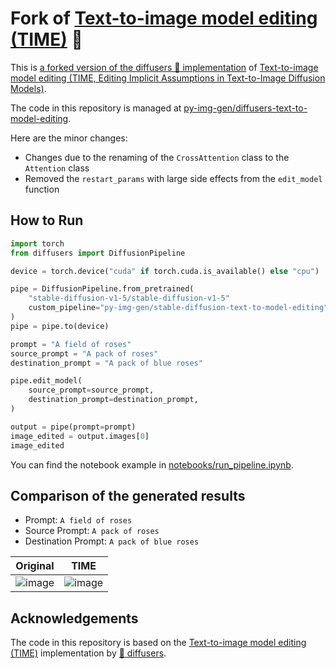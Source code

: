 # Fork of [Text-to-image model editing (TIME)](https://huggingface.co/docs/diffusers/main/en/api/pipelines/model_editing) 🤗

This is [a forked version of the diffusers 🤗 implementation](https://huggingface.co/docs/diffusers/main/en/api/pipelines/model_editing) of [Text-to-image model editing (TIME, Editing Implicit Assumptions in Text-to-Image Diffusion Models)](https://arxiv.org/abs/2303.08084).

The code in this repository is managed at [py-img-gen/diffusers-text-to-model-editing](https://github.com/py-img-gen/diffusers-text-to-model-editing).

Here are the minor changes:
- Changes due to the renaming of the `CrossAttention` class to the `Attention` class
- Removed the `restart_params` with large side effects from the `edit_model` function

## How to Run

```python
import torch
from diffusers import DiffusionPipeline

device = torch.device("cuda" if torch.cuda.is_available() else "cpu")

pipe = DiffusionPipeline.from_pretrained(
    "stable-diffusion-v1-5/stable-diffusion-v1-5"
    custom_pipeline="py-img-gen/stable-diffusion-text-to-model-editing",
)
pipe = pipe.to(device)

prompt = "A field of roses"
source_prompt = "A pack of roses"
destination_prompt = "A pack of blue roses"

pipe.edit_model(
    source_prompt=source_prompt,
    destination_prompt=destination_prompt,
)

output = pipe(prompt=prompt)
image_edited = output.images[0]
image_edited
```

You can find the notebook example in [notebooks/run_pipeline.ipynb](examples/).

## Comparison of the generated results

- Prompt: `A field of roses`
- Source Prompt: `A pack of roses`
- Destination Prompt: `A pack of blue roses`

| Original | TIME |
| --- | --- |
| ![image](https://github.com/user-attachments/assets/3707841a-de34-4ba8-8ca1-3278a76b161b) | ![image](https://github.com/user-attachments/assets/5e672a3a-8c72-4f76-bba2-5f6147dcf546) |


## Acknowledgements

The code in this repository is based on the [Text-to-image model editing (TIME)](https://huggingface.co/docs/diffusers/main/en/api/pipelines/model_editing) implementation by [🤗 diffusers](https://github.com/huggingface/diffusers).
